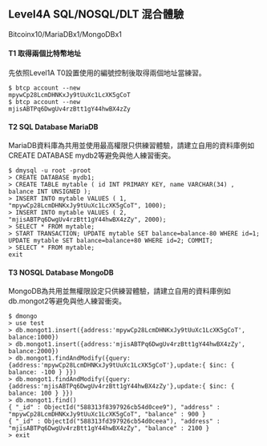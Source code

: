 ## Level4A SQL/NOSQL/DLT 混合體驗

Bitcoinx10/MariaDBx1/MongoDBx1

#### T1 取得兩個比特幣地址
先依照Level1A T0設置使用的編號控制後取得兩個地址當練習。
```
$ btcp account --new
mpywCp28LcmDHNKxJy9tUuXc1LcXK5gCoT
$ btcp account --new
mjisABTPq6DwgUv4rzBtt1gY44hwBX4zZy
```
#### T2 SQL Database MariaDB
MariaDB資料庫為共用並使用最高權限只供練習體驗，請建立自用的資料庫例如CREATE DATABASE mydb2等避免與他人練習衝突。
```
$ dmysql -u root -proot
> CREATE DATABASE mydb1;
> CREATE TABLE mytable ( id INT PRIMARY KEY, name VARCHAR(34) , balance INT UNSIGNED );
> INSERT INTO mytable VALUES ( 1, "mpywCp28LcmDHNKxJy9tUuXc1LcXK5gCoT", 1000);
> INSERT INTO mytable VALUES ( 2, "mjisABTPq6DwgUv4rzBtt1gY44hwBX4zZy", 2000);
> SELECT * FROM mytable;
> START TRANSACTION; UPDATE mytable SET balance=balance-80 WHERE id=1; UPDATE mytable SET balance=balance+80 WHERE id=2; COMMIT;
> SELECT * FROM mytable;
exit
```
#### T3 NOSQL Database MongoDB
MongoDB為共用並無權限設定只供練習體驗，請建立自用的資料庫例如db.mongot2等避免與他人練習衝突。
```
$ dmongo
> use test
> db.mongot1.insert({address:'mpywCp28LcmDHNKxJy9tUuXc1LcXK5gCoT', balance:1000})
> db.mongot1.insert({address:'mjisABTPq6DwgUv4rzBtt1gY44hwBX4zZy', balance:2000})
> db.mongot1.findAndModify({query:{address:'mpywCp28LcmDHNKxJy9tUuXc1LcXK5gCoT'},update:{ $inc: { balance: -100 } }})
> db.mongot1.findAndModify({query:{address:'mjisABTPq6DwgUv4rzBtt1gY44hwBX4zZy'},update:{ $inc: { balance: 100 } }})
> db.mongot1.find()
{ "_id" : ObjectId("588313f8397926cb54d0cee9"), "address" : "mpywCp28LcmDHNKxJy9tUuXc1LcXK5gCoT", "balance" : 900 }
{ "_id" : ObjectId("588313fd397926cb54d0ceea"), "address" : "mjisABTPq6DwgUv4rzBtt1gY44hwBX4zZy", "balance" : 2100 }
> exit
```
